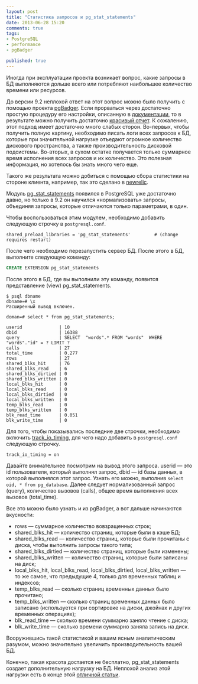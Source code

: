 ```yaml
---
layout: post
title: "Статистика запросов и pg_stat_statements"
date: 2013-06-28 15:20
comments: true
tags:
- PostgreSQL
- performance
- pgBadger

published: true
---
```


Иногда при эксплуатации проекта возникает вопрос, какие запросы в БД выполняются дольше всего или потребляют наибольшее
количество времени или ресурсов.

До версии 9.2 неплохой ответ на этот вопрос можно было получить с помощью проекта [pgBadger](http://dalibo.github.io/pgbadger/).
Если прорваться через достаточно простую процедуру его настройки, описанную в
[документации](http://dalibo.github.io/pgbadger/documentation.html), то в результате можно получить достаточно [красивый
отчет](http://dalibo.github.io/pgbadger/sample.html). К сожалению, этот подход имеет достаточно много слабых сторон.
Во-первых, чтобы получить полную картину, необходимо писать логи всех запросов к БД, которые при значительной нагрузке
отъедают огромное количество дискового пространства, а также производительность дисковой подсистемы. Во-вторых, в сухом
остатке получается только суммарное время исполнения всех запросов и их количество. Это полезная информация, но хотелось
бы знать много чего еще.

Такого же результата можно добиться с помощью сбора статистики на стороне клиента, например, так это сделано в
[newrelic](https://newrelic.com/).

Модуль [pg_stat_statements](http://www.postgresql.org/docs/9.2/static/pgstatstatements.html) появился в PostgreSQL уже
достаточно давно, но только в 9.2 он научился «нормализовать» запросы, объединяя запросы, которые отличаются только
параметрами, в один.

Чтобы воспользоваться этим модулем, необходимо добавить следующую строчку в `postgresql.conf`.

```
shared_preload_libraries = 'pg_stat_statements'         # (change requires restart)
```

После чего необходимо перезапустить сервер БД. После этого в БД, выполните следующую команду:

```sql
CREATE EXTENSION pg_stat_statements
```

После этого в БД, где вы выполнили эту команду, появится представление (view) pg_stat_statements.

```
$ psql dbname
dbname=# \x
Расширенный вывод включен.

doman=# select * from pg_stat_statements;

userid              | 10
dbid                | 16388
query               | SELECT  "words".* FROM "words"  WHERE "words"."id" = ? LIMIT ?
calls               | 27
total_time          | 0.277
rows                | 27
shared_blks_hit     | 76
shared_blks_read    | 6
shared_blks_dirtied | 0
shared_blks_written | 0
local_blks_hit      | 0
local_blks_read     | 0
local_blks_dirtied  | 0
local_blks_written  | 0
temp_blks_read      | 0
temp_blks_written   | 0
blk_read_time       | 0.051
blk_write_time      | 0
```

Для того, чтобы показывались последние две строчки, необходимо включить
[track_io_timing](http://www.postgresql.org/docs/9.2/static/runtime-config-statistics.html#GUC-TRACK-IO-TIMING), для
чего надо добавить в `postgresql.conf` следующую строчку.

```
track_io_timing = on
```

Давайте внимательнее посмотрим на вывод этого запроса. userid — это id пользователя, который выполнял запрос, dbid — id
базы данных, в которой выполнялся этот запрос. Узнать его можно, выполнив `select oid, * from pg_database`. Далее
следует нормализованный запрос (query), количество вызовов (calls), общее время выполнения всех вызовов (total_time).

Все это можно было узнать и из pgBadger, а вот дальше начинаются вкусности:

* rows — суммарное количество вовзращенных строк;
* shared_blks_hit — количество страниц, которые были в кэше БД;
* shared_blks_read — количество страниц, которые были прочитаны с диска, чтобы выполнить запросы такого типа;
* shared_blks_dirtied — количество страниц, которые были изменены;
* shared_blks_written — количество страниц, которые были записаны на диск;
* local_blks_hit, local_blks_read, local_blks_dirtied, local_blks_written — то же самое, что предыдущие 4, только для
  временных таблиц и индексов;
* temp_blks_read — сколько страниц временных данных было прочитано;
* temp_blks_written — сколько страниц временных данных было записано (используется при сортировке на диски, джойнах и
  других временных операциях);
* blk_read_time — сколько времени суммарно заняло чтение с диска;
* blk_write_time — сколько времени суммарно заняла запись на диск.

Вооружившись такой статистикой и вашим ясным аналитическим разумом, можно значительно увеличить производительность вашей БД.

Конечно, такая красота достается не бесплатно, pg_stat_statements создает дополнительную нагрузку на БД. Неплохой анализ
этой нагрузки есть в конце этой [отличной статьи](http://www.depesz.com/2012/03/30/waiting-for-9-2-pg_stat_statements-improvements/).
